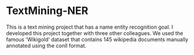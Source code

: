 # TextMining-NER
This is a text mining project that has a name entity recognition goal. I developed this project together with three other colleagues. We used the famous 'Wikigold' dataset that contains 145 wikipedia documents manually annotated using the conll format. 
